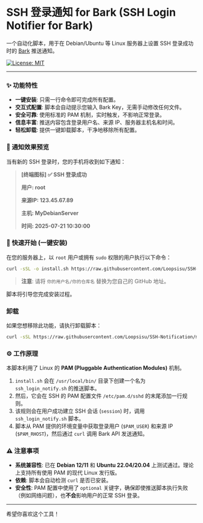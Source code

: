 # SSH 登录通知 for Bark (SSH Login Notifier for Bark)

一个自动化脚本，用于在 Debian/Ubuntu 等 Linux 服务器上设置 SSH 登录成功时的 [Bark](https://github.com/Finb/Bark) 推送通知。

[![License: MIT](https://img.shields.io/badge/License-MIT-yellow.svg)](https://opensource.org/licenses/MIT)

---

### ✨ 功能特性

*   **一键安装**: 只需一行命令即可完成所有配置。
*   **交互式配置**: 脚本会自动提示您输入 Bark Key，无需手动修改任何文件。
*   **安全可靠**: 使用标准的 PAM 机制，实时触发，不影响正常登录。
*   **信息丰富**: 推送内容包含登录用户名、来源 IP、服务器主机名和时间。
*   **轻松卸载**: 提供一键卸载脚本，干净地移除所有配置。

### 📱 通知效果预览

当有新的 SSH 登录时，您的手机将收到如下通知：

> **[终端图标] ✅ SSH 登录成功**
>
> **用户: root**
>
> **来源IP: 123.45.67.89**
>
> **主机: MyDebianServer**
>
> **时间: 2025-07-21 10:30:00**

### 🚀 快速开始 (一键安装)

在您的服务器上，以 `root` 用户或拥有 `sudo` 权限的用户执行以下命令：

```bash
curl -sSL -o install.sh https://raw.githubusercontent.com/Loopsisu/SSH-Notification/main/install.sh && chmod +x install.sh && sudo ./install.sh
```

> **注意**: 请将 `你的用户名/你的仓库名` 替换为您自己的 GitHub 地址。

脚本将引导您完成安装过程。

### 卸载

如果您想移除此功能，请执行卸载脚本：

```bash
curl -sSL https://raw.githubusercontent.com/Loopsisu/SSH-Notification/main/uninstall.sh | sudo bash
```

### ⚙️ 工作原理

本脚本利用了 Linux 的 **PAM (Pluggable Authentication Modules)** 机制。

1.  `install.sh` 会在 `/usr/local/bin/` 目录下创建一个名为 `ssh_login_notify.sh` 的推送脚本。
2.  然后，它会在 SSH 的 PAM 配置文件 `/etc/pam.d/sshd` 的末尾添加一行规则。
3.  该规则会在用户成功建立 SSH 会话 (`session`) 时，调用 `ssh_login_notify.sh` 脚本。
4.  脚本从 PAM 提供的环境变量中获取登录用户 (`$PAM_USER`) 和来源 IP (`$PAM_RHOST`)，然后通过 `curl` 调用 Bark API 发送通知。

### ⚠️ 注意事项

*   **系统兼容性**: 已在 **Debian 12/11** 和 **Ubuntu 22.04/20.04** 上测试通过。理论上支持所有使用 PAM 的现代 Linux 发行版。
*   **依赖**: 脚本会自动检测 `curl` 是否已安装。
*   **安全性**: PAM 配置中使用了 `optional` 关键字，确保即使推送脚本执行失败（例如网络问题），也**不会**影响用户的正常 SSH 登录。

---
希望你喜欢这个工具！
